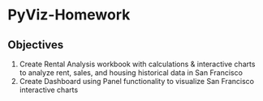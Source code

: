 # PyViz-Homework

## Objectives
1. Create Rental Analysis workbook with calculations & interactive charts to analyze rent, sales, and housing historical data in San Francisco
2. Create Dashboard using Panel functionality to visualize San Francisco interactive charts
